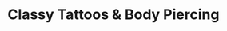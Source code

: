 ---
title: "Classy Tattoos & Body Piercing"
url: /mansfield/classy-tattoos-und-body-piercing/
shop: Tattoo
---